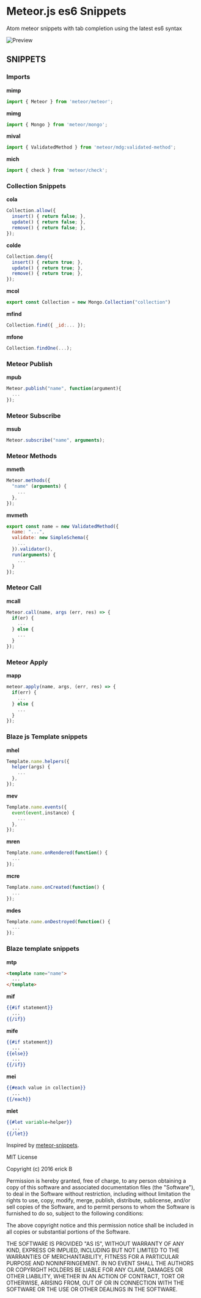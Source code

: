 # Meteor.js es6 Snippets

Atom meteor snippets with tab completion using the latest es6 syntax

![Preview](http://g.recordit.co/u1UrLaSaA1.gif)

## SNIPPETS

### Imports
**mimp**
```javascript
import { Meteor } from 'meteor/meteor';
```

**mimg**
```javascript
import { Mongo } from 'meteor/mongo';
```

**mival**
```javascript
import { ValidatedMethod } from 'meteor/mdg:validated-method';
```

**mich**
```javascript
import { check } from 'meteor/check';
```

### Collection Snippets
**cola**
```javascript
Collection.allow({
  insert() { return false; },
  update() { return false; },
  remove() { return false; },
});
```

**colde**
```javascript
Collection.deny({
  insert() { return true; },
  update() { return true; },
  remove() { return true; },
});
```

**mcol**
```javascript
export const Collection = new Mongo.Collection("collection")
```

**mfind**
```javascript
Collection.find({ _id:... });
```

**mfone**
```javascript
Collection.findOne(...);
```

### Meteor Publish
**mpub**
```javascript
Meteor.publish("name", function(argument){
  ...
});
```

### Meteor Subscribe
**msub**
```javascript
Meteor.subscribe("name", arguments);
```

### Meteor Methods
**mmeth**
```javascript
Meteor.methods({
  "name" (arguments) {
    ...
  },
});
```

**mvmeth**
```javascript
export const name = new ValidatedMethod({
  name: "...",
  validate: new SimpleSchema({
    ...  
  }).validator(),
  run(arguments) {
    ...  
  }
});
```

### Meteor Call
**mcall**
```javascript
Meteor.call(name, args (err, res) => {
  if(er) {
    ...
  } else {
    ...  
  }
});
```

### Meteor Apply
**mapp**
```javascript
meteor.apply(name, args, (err, res) => {
  if(err) {
    ...
  } else {
    ...  
  }
});
```

### Blaze js Template snippets
**mhel**
```javascript
Template.name.helpers({
  helper(args) {
    ...
  },
});
```

**mev**
```javascript
Template.name.events({
  event(event,instance) {
    ...
  },
});
```

**mren**
```javascript
Template.name.onRendered(function() {
  ...
});
```

**mcre**
```javascript
Template.name.onCreated(function() {
  ...
});
```

**mdes**
```javascript
Template.name.onDestroyed(function() {
  ...
});
```

### Blaze template snippets
**mtp**
```html
<template name="name">
  ...
</template>
```

**mif**
```handlebars
{{#if statement}}
  ...
{{/if}}
```

**mife**
```handlebars
{{#if statement}}
  ...
{{else}}
  ...
{{/if}}
```

**mei**
```handlebars
{{#each value in collection}}
  ...
{{/each}}
```

**mlet**
```handlebars
{{#let variable=helper}}
  ...
{{/let}}
```

Inspired by [meteor-snippets](https://github.com/ThusStyles/meteor-snippets).

MIT License

Copyright (c) 2016 erick B

Permission is hereby granted, free of charge, to any person obtaining a copy
of this software and associated documentation files (the "Software"), to deal
in the Software without restriction, including without limitation the rights
to use, copy, modify, merge, publish, distribute, sublicense, and/or sell
copies of the Software, and to permit persons to whom the Software is
furnished to do so, subject to the following conditions:

The above copyright notice and this permission notice shall be included in all
copies or substantial portions of the Software.

THE SOFTWARE IS PROVIDED "AS IS", WITHOUT WARRANTY OF ANY KIND, EXPRESS OR
IMPLIED, INCLUDING BUT NOT LIMITED TO THE WARRANTIES OF MERCHANTABILITY,
FITNESS FOR A PARTICULAR PURPOSE AND NONINFRINGEMENT. IN NO EVENT SHALL THE
AUTHORS OR COPYRIGHT HOLDERS BE LIABLE FOR ANY CLAIM, DAMAGES OR OTHER
LIABILITY, WHETHER IN AN ACTION OF CONTRACT, TORT OR OTHERWISE, ARISING FROM,
OUT OF OR IN CONNECTION WITH THE SOFTWARE OR THE USE OR OTHER DEALINGS IN THE
SOFTWARE.
